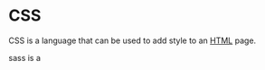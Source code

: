 # CSS

CSS is a language that can be used to add style to an [HTML](/wiki/HTML) page. 
sass  is a